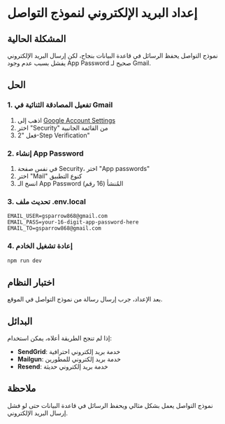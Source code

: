 # إعداد البريد الإلكتروني لنموذج التواصل

## المشكلة الحالية
نموذج التواصل يحفظ الرسائل في قاعدة البيانات بنجاح، لكن إرسال البريد الإلكتروني يفشل بسبب عدم وجود App Password صحيح لـ Gmail.

## الحل

### 1. تفعيل المصادقة الثنائية في Gmail
1. اذهب إلى [Google Account Settings](https://myaccount.google.com/)
2. اختر "Security" من القائمة الجانبية
3. فعل "2-Step Verification"

### 2. إنشاء App Password
1. في نفس صفحة Security، اختر "App passwords"
2. اختر "Mail" كنوع التطبيق
3. انسخ الـ App Password المُنشأ (16 رقم)

### 3. تحديث ملف .env.local
```env
EMAIL_USER=gsparrow868@gmail.com
EMAIL_PASS=your-16-digit-app-password-here
EMAIL_TO=gsparrow868@gmail.com
```

### 4. إعادة تشغيل الخادم
```bash
npm run dev
```

## اختبار النظام
بعد الإعداد، جرب إرسال رسالة من نموذج التواصل في الموقع.

## البدائل
إذا لم تنجح الطريقة أعلاه، يمكن استخدام:
- **SendGrid**: خدمة بريد إلكتروني احترافية
- **Mailgun**: خدمة بريد إلكتروني للمطورين
- **Resend**: خدمة بريد إلكتروني حديثة

## ملاحظة
نموذج التواصل يعمل بشكل مثالي ويحفظ الرسائل في قاعدة البيانات حتى لو فشل إرسال البريد الإلكتروني.
